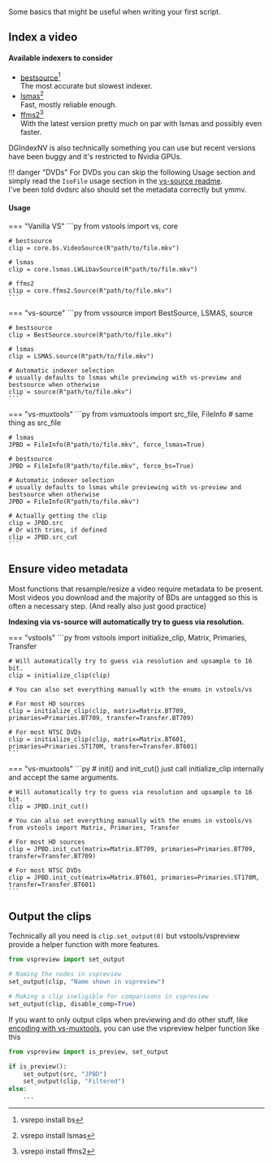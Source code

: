 Some basics that might be useful when writing your first script.

## Index a video

#### Available indexers to consider

- [bestsource](https://github.com/vapoursynth/bestsource)[^1]<br>
    The most accurate but slowest indexer.
- [lsmas](https://github.com/HomeOfAviSynthPlusEvolution/L-SMASH-Works/)[^2]<br>
    Fast, mostly reliable enough.
- [ffms2](https://github.com/FFMS/ffms2)[^3]<br>
    With the latest version pretty much on par with lsmas and possibly even faster.

DGIndexNV is also technically something you can use but recent versions have been buggy and it's restricted to Nvidia GPUs.

!!! danger "DVDs"
    For DVDs you can skip the following Usage section and simply read the `IsoFile` usage section in the [vs-source readme](https://github.com/Jaded-Encoding-Thaumaturgy/vs-source?tab=readme-ov-file#usage).<br>
    I've been told dvdsrc also should set the metadata correctly but ymmv.

#### Usage

=== "Vanilla VS"
    ```py
    from vstools import vs, core
    
    # bestsource
    clip = core.bs.VideoSource(R"path/to/file.mkv")
    
    # lsmas
    clip = core.lsmas.LWLibavSource(R"path/to/file.mkv")
    
    # ffms2
    clip = core.ffms2.Source(R"path/to/file.mkv")
    ```
=== "vs-source"
    ```py
    from vssource import BestSource, LSMAS, source
    
    # bestsource
    clip = BestSource.source(R"path/to/file.mkv")
    
    # lsmas
    clip = LSMAS.source(R"path/to/file.mkv")
    
    # Automatic indexer selection
    # usually defaults to lsmas while previewing with vs-preview and bestsource when otherwise
    clip = source(R"path/to/file.mkv")
    ```
=== "vs-muxtools"
    ```py
    from vsmuxtools import src_file, FileInfo # same thing as src_file
    
    # lsmas
    JPBD = FileInfo(R"path/to/file.mkv", force_lsmas=True)

    # bestsource
    JPBD = FileInfo(R"path/to/file.mkv", force_bs=True)
    
    # Automatic indexer selection
    # usually defaults to lsmas while previewing with vs-preview and bestsource when otherwise
    JPBD = FileInfo(R"path/to/file.mkv")
    
    # Actually getting the clip
    clip = JPBD.src
    # Or with trims, if defined
    clip = JPBD.src_cut
    ```
## Ensure video metadata

Most functions that resample/resize a video require metadata to be present.<br>
Most videos you download and the majority of BDs are untagged so this is often a necessary step. (And really also just good practice)

**Indexing via vs-source will automatically try to guess via resolution.**

=== "vstools"
    ```py
    from vstools import initialize_clip, Matrix, Primaries, Transfer
    
    # Will automatically try to guess via resolution and upsample to 16 bit.
    clip = initialize_clip(clip)
    
    # You can also set everything manually with the enums in vstools/vs
    
    # For most HD sources
    clip = initialize_clip(clip, matrix=Matrix.BT709, primaries=Primaries.BT709, transfer=Transfer.BT709)
    
    # For most NTSC DVDs
    clip = initialize_clip(clip, matrix=Matrix.BT601, primaries=Primaries.ST170M, transfer=Transfer.BT601)
    ```
=== "vs-muxtools"
    ```py
    # init() and init_cut() just call initialize_clip internally and accept the same arguments.
    
    # Will automatically try to guess via resolution and upsample to 16 bit.
    clip = JPBD.init_cut()
    
    # You can also set everything manually with the enums in vstools/vs
    from vstools import Matrix, Primaries, Transfer
    
    # For most HD sources
    clip = JPBD.init_cut(matrix=Matrix.BT709, primaries=Primaries.BT709, transfer=Transfer.BT709)
    
    # For most NTSC DVDs
    clip = JPBD.init_cut(matrix=Matrix.BT601, primaries=Primaries.ST170M, transfer=Transfer.BT601)
    ```

## Output the clips

Technically all you need is `clip.set_output(0)` but vstools/vspreview provide a helper function with more features.

```py
from vspreview import set_output

# Naming the nodes in vspreview
set_output(clip, "Name shown in vspreview")

# Making a clip ineligible for comparisons in vspreview
set_output(clip, disable_comp=True)
```

If you want to only output clips when previewing and do other stuff, like [encoding with vs-muxtools](https://muxtools.vodes.pw/guide/encode-video/), you can use the vspreview helper function like this
```py
from vspreview import is_preview, set_output

if is_preview():
    set_output(src, "JPBD")
    set_output(clip, "Filtered")
else:
    ...
```


[^1]: vsrepo install bs
[^2]: vsrepo install lsmas
[^3]: vsrepo install ffms2